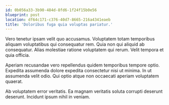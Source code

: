 ```yaml
---
id: 0b056a33-3b90-484d-8fd6-1f24f15b0e56
blueprint: post
location: df64c171-c376-40d7-8665-216a4341eaeb
title: 'Doloribus fuga quia voluptas pariatur.'
---
```

Vero tenetur ipsam velit quo accusamus. Voluptatem totam temporibus aliquam voluptatibus qui consequatur rem. Quia non qui aliquid ab consequatur. Alias molestiae ratione voluptatem qui rerum. Velit tempora et quia officia.

Aperiam recusandae vero repellendus quidem temporibus tempore optio. Expedita assumenda dolore expedita consectetur nisi ut minima. In ut assumenda velit odio. Qui optio atque non occaecati aperiam voluptatem quaerat.

Ab voluptatem error veritatis. Ea magnam veritatis soluta corrupti deserunt deserunt. Incidunt ipsum nihil in veniam.